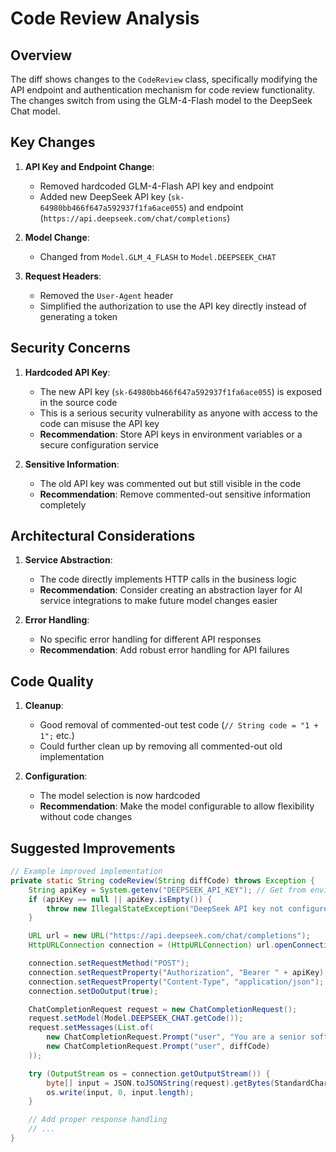 # Code Review Analysis

## Overview
The diff shows changes to the `CodeReview` class, specifically modifying the API endpoint and authentication mechanism for code review functionality. The changes switch from using the GLM-4-Flash model to the DeepSeek Chat model.

## Key Changes

1. **API Key and Endpoint Change**:
   - Removed hardcoded GLM-4-Flash API key and endpoint
   - Added new DeepSeek API key (`sk-64980bb466f647a592937f1fa6ace055`) and endpoint (`https://api.deepseek.com/chat/completions`)

2. **Model Change**:
   - Changed from `Model.GLM_4_FLASH` to `Model.DEEPSEEK_CHAT`

3. **Request Headers**:
   - Removed the `User-Agent` header
   - Simplified the authorization to use the API key directly instead of generating a token

## Security Concerns

1. **Hardcoded API Key**:
   - The new API key (`sk-64980bb466f647a592937f1fa6ace055`) is exposed in the source code
   - This is a serious security vulnerability as anyone with access to the code can misuse the API key
   - **Recommendation**: Store API keys in environment variables or a secure configuration service

2. **Sensitive Information**:
   - The old API key was commented out but still visible in the code
   - **Recommendation**: Remove commented-out sensitive information completely

## Architectural Considerations

1. **Service Abstraction**:
   - The code directly implements HTTP calls in the business logic
   - **Recommendation**: Consider creating an abstraction layer for AI service integrations to make future model changes easier

2. **Error Handling**:
   - No specific error handling for different API responses
   - **Recommendation**: Add robust error handling for API failures

## Code Quality

1. **Cleanup**:
   - Good removal of commented-out test code (`// String code = "1 + 1";` etc.)
   - Could further clean up by removing all commented-out old implementation

2. **Configuration**:
   - The model selection is now hardcoded
   - **Recommendation**: Make the model configurable to allow flexibility without code changes

## Suggested Improvements

```java
// Example improved implementation
private static String codeReview(String diffCode) throws Exception {
    String apiKey = System.getenv("DEEPSEEK_API_KEY"); // Get from environment
    if (apiKey == null || apiKey.isEmpty()) {
        throw new IllegalStateException("DeepSeek API key not configured");
    }

    URL url = new URL("https://api.deepseek.com/chat/completions");
    HttpURLConnection connection = (HttpURLConnection) url.openConnection();

    connection.setRequestMethod("POST");
    connection.setRequestProperty("Authorization", "Bearer " + apiKey);
    connection.setRequestProperty("Content-Type", "application/json");
    connection.setDoOutput(true);

    ChatCompletionRequest request = new ChatCompletionRequest();
    request.setModel(Model.DEEPSEEK_CHAT.getCode());
    request.setMessages(List.of(
        new ChatCompletionRequest.Prompt("user", "You are a senior software architect..."),
        new ChatCompletionRequest.Prompt("user", diffCode)
    ));

    try (OutputStream os = connection.getOutputStream()) {
        byte[] input = JSON.toJSONString(request).getBytes(StandardCharsets.UTF_8);
        os.write(input, 0, input.length);
    }

    // Add proper response handling
    // ...
}
```
